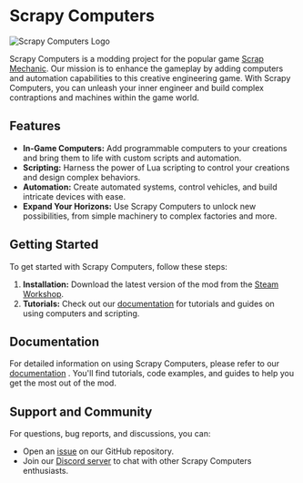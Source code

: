 # Scrapy Computers

![Scrapy Computers Logo](#)

Scrapy Computers is a modding project for the popular game [Scrap Mechanic](https://store.steampowered.com/app/387990/Scrap_Mechanic/). Our mission is to enhance the gameplay by adding computers and automation capabilities to this creative engineering game. With Scrapy Computers, you can unleash your inner engineer and build complex contraptions and machines within the game world.

## Features

- **In-Game Computers:** Add programmable computers to your creations and bring them to life with custom scripts and automation.
- **Scripting:** Harness the power of Lua scripting to control your creations and design complex behaviors.
- **Automation:** Create automated systems, control vehicles, and build intricate devices with ease.
- **Expand Your Horizons:** Use Scrapy Computers to unlock new possibilities, from simple machinery to complex factories and more.

## Getting Started

To get started with Scrapy Computers, follow these steps:

1. **Installation:** Download the latest version of the mod from the [Steam Workshop](#).
3. **Tutorials:** Check out our [documentation](https://github.com/Scrapy-Computers/docs) for tutorials and guides on using computers and scripting.

## Documentation

For detailed information on using Scrapy Computers, please refer to our [documentation](https://github.com/Scrapy-Computers/docs) . You'll find tutorials, code examples, and guides to help you get the most out of the mod.

## Support and Community

For questions, bug reports, and discussions, you can:

- Open an [issue](https://github.com/Scrapy-Computers/mod) on our GitHub repository.
- Join our [Discord server](#) to chat with other Scrapy Computers enthusiasts.
